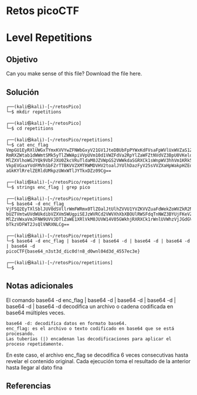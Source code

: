# Retos picoCTF

# Level Repetitions 

## Objetivo
Can you make sense of this file? Download the file here.

## Solución

```
┌──(kali㉿kali)-[~/retosPico]
└─$ mkdir repetitions
                                                                        
┌──(kali㉿kali)-[~/retosPico]
└─$ cd repetitions 
                                                                        
┌──(kali㉿kali)-[~/retosPico/repetitions]
└─$ cat enc_flag  
VmpGU1EyRXlUWGxTYmxKVVYwZFNWbGxyV21GV1JteDBUbFpPYWxKdFVsaFpWVlUxWVZaS1ZWWnVh
RmRXZWtab1dWWmtSMk5yTlZWWApiVVpUVm10d1VWZFdVa2RpYlZaWFZtNVdVZ3BpU0VKeldWUkNk
MlZXVlhoWGJYQk9VbFJXU0ZkcVRuTldaM0JZVWpGS2VWWkdaSGRXCk1sWnpWV3hhVm1KRk5XOVVW
VkpEVGxaYVdFMVhSbFZrTTBKVVZXMTRWMDVHV2toalJYUlhDazFyV25sVVZXaHpWakpHZEdWRlZs
aGkKYlRrelZERldUMkpzUWxWTlJYTkxDZz09Cg==
                                                                        
┌──(kali㉿kali)-[~/retosPico/repetitions]
└─$ strings enc_flag | grep pico
                                                                        
┌──(kali㉿kali)-[~/retosPico/repetitions]
└─$ base64 -d enc_flag
VjFSQ2EyTXlSblJUV0dSVllrWmFWRmx0TlZOalJtUlhZVVU1YVZKVVZuaFdWekZoWVZkR2NrNVVX
bUZTVmtwUVdWUkdibVZXVm5WUgpiSEJzWVRCd2VWVXhXbXBOUlRWSFdqTnNWZ3BYUjFKeVZGZHdW
MlZzVWxaVmJFNW9UVVJDTlZaWE1XRlVkM0JUVW14V05GWkhjRXRXCk1rWnlUVWhzVjJGdGVFVlhi
bTkzVDFWT2JsQlVNRXNLCg==
                                                                        
┌──(kali㉿kali)-[~/retosPico/repetitions]
└─$ base64 -d enc_flag | base64 -d | base64 -d | base64 -d | base64 -d | base64 -d
picoCTF{base64_n3st3d_dic0d!n8_d0wnl04d3d_4557ec3e}
                                                                        
┌──(kali㉿kali)-[~/retosPico/repetitions]
└─$ 

```

## Notas adicionales
El comando base64 -d enc_flag | base64 -d | base64 -d | base64 -d | base64 -d | base64 -d decodifica un archivo o cadena codificada en base64 múltiples veces.

    base64 -d: decodifica datos en formato base64.
    enc_flag: es el archivo o texto codificado en base64 que se está procesando.
    Las tuberías (|) encadenan las decodificaciones para aplicar el proceso repetidamente.

En este caso, el archivo enc_flag se decodifica 6 veces consecutivas hasta revelar el contenido original. Cada ejecución toma el resultado de la anterior hasta llegar al dato fina 


## Referencias


